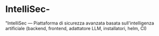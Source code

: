 # IntelliSec-
"IntelliSec — Piattaforma di sicurezza avanzata basata sull'intelligenza artificiale (backend, frontend, adattatore LLM, installatori, helm, CI)

